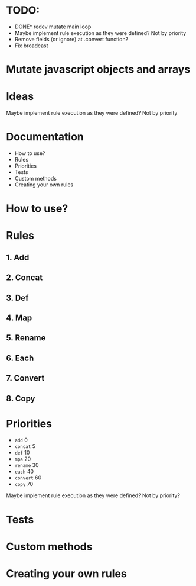 # TODO:

  - DONE* redev mutate main loop
  - Maybe implement rule execution as they were defined? Not by priority
  - Remove fields (or ignore) at .convert function?
  - Fix broadcast


# Mutate javascript objects and arrays

# Ideas

Maybe implement rule execution as they were defined? Not by priority

# Documentation

 - How to use?
 - Rules
 - Priorities
 - Tests
 - Custom methods
 - Creating your own rules


# How to use?


# Rules

## 1. Add
## 2. Concat
## 3. Def
## 4. Map
## 5. Rename
## 6. Each
## 7. Convert
## 8. Copy

# Priorities

 - `add` 0
 - `concat` 5
 - `def` 10
 - `mpa` 20
 - `rename` 30
 - `each` 40
 - `convert` 60
 - `copy` 70

Maybe implement rule execution as they were defined? Not by priority?


# Tests

# Custom methods

# Creating your own rules
